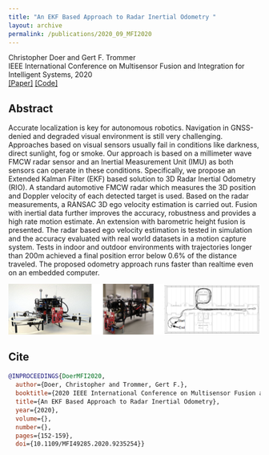 ```yaml
---
title: "An EKF Based Approach to Radar Inertial Odometry "
layout: archive
permalink: /publications/2020_09_MFI2020
---
```


Christopher Doer and Gert F. Trommer   
IEEE International Conference on Multisensor Fusion and Integration for Intelligent Systems, 2020    
[[Paper]](https://ieeexplore.ieee.org/document/9235254)
[[Code]](https://github.com/christopherdoer/rio)

## Abstract 
Accurate localization is key for autonomous robotics. 
Navigation in GNSS-denied and degraded visual environment is still very challenging. 
Approaches based on visual sensors usually fail in conditions like darkness, direct sunlight, fog or smoke. 
Our approach is based on a millimeter wave FMCW radar sensor and an Inertial Measurement Unit (IMU) as both sensors can operate in these conditions. 
Specifically, we propose an Extended Kalman Filter (EKF) based solution to 3D Radar Inertial Odometry (RIO). 
A standard automotive FMCW radar which measures the 3D position and Doppler velocity of each detected target is used. 
Based on the radar measurements, a RANSAC 3D ego velocity estimation is carried out. 
Fusion with inertial data further improves the accuracy, robustness and provides a high rate motion estimate. 
An extension with barometric height fusion is presented. 
The radar based ego velocity estimation is tested in simulation and the accuracy evaluated with real world datasets in a motion capture system. 
Tests in indoor and outdoor environments with trajectories longer than 200m achieved a final position error below 0.6% of the distance traveled. 
The proposed odometry approach runs faster than realtime even on an embedded computer.

![image](../images/publications/teaser_mfi2020.jpg) 

## Cite
~~~bibtex
@INPROCEEDINGS{DoerMFI2020,
  author={Doer, Christopher and Trommer, Gert F.},
  booktitle={2020 IEEE International Conference on Multisensor Fusion and Integration for Intelligent Systems (MFI)}, 
  title={An EKF Based Approach to Radar Inertial Odometry}, 
  year={2020},
  volume={},
  number={},
  pages={152-159},
  doi={10.1109/MFI49285.2020.9235254}}
~~~